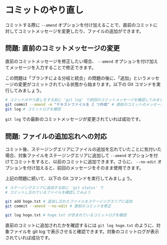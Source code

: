 # コミットのやり直し

コミットする際に `--amend` オプションを付け加えることで、直前のコミットに対してコミットメッセージを変更したり、ファイルの追加ができます。

## 問題: 直前のコミットメッセージの変更

直前のコミットメッセージを修正したい場合、 `--amend` オプションを付け加えてメッセージを入力することで修正できます。

この問題は「ブランチによる分岐と統合」の問題の後に、「追加」というメッセージの変更がコミットされている状態から始まります。以下の Git コマンドを実行してみましょう。

```bash
# コミットのやり直しをする前に 'git log' で前回のコミットメッセージを確認してみましょう
git commit --amend -m "テキストファイルを 2 つ作成" # 直前のコミットのメッセージを修正
git log # コミットログを確認
```

`git log` での最新のコミットメッセージが変更されていれば成功です。

## 問題: ファイルの追加忘れへの対応

コミット後、ステージングエリアにファイルの追加を忘れていたことに気付いた場合、対象ファイルをステージングエリアに追加して `--amend` オプションを付けてコミットをすると、以前のコミットに追加できます。さらに、 `--no-edit` オプションを付け加えると、前回のメッセージをそのまま使用できます。

上記の問題に続いて、以下の Git コマンドを実行してみましょう。

```bash
# ステージングエリアに追加する前に 'git status' で
# コミットし忘れているファイルを確認してみよう

git add hoge.txt # 追加し忘れたファイルをステージングエリアに追加
git commit --amend --no-edit # 直前のコミットを修正

git log hoge.txt # hoge.txt が含まれているコミットログを確認
```

直前のコミットに追加されたかを確認するには `git log hoge.txt` のように、対象ファイルを git log で表示させると確認できます。対象のコミットログが表示されていれば成功です。
